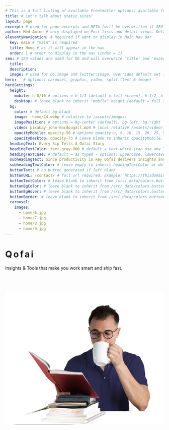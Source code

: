 ```yaml
---
# This is a full listing of available Frontmatter options, available for any content (.md) file.
title: # Let's talk about static sites!
layout: page
excerpt: # used for page excerpts and META (will be overwritten if SEO used below)
author: Med Amine # only displayed on Post lists and detail views. Defaults to _data/meta.authorURL
eleventyNavigation: # Required if want to display in Main Nav Bar
  key: main # "main" is required
  title: Home # as it will appear in the nav
  order: 1 # order to display in the nav (index = 1)
seo: # SEO values are used for OG and will overwrite 'title' and 'excerpt' above
  title:
  description:
  image: # used for OG:image and Twitter:image. Overrides default set in _data/meta.siteImage
hero:   # options: carousel, graphic, video, split (text & image)
heroSettings:
  height: 
    mobile: h-8/10 # options = h-1/1 (default = full screen), h-1/2, h-1/3, h-3/4, h-9/10, h-48 (12rem, 192px), h-56 (14rem, 224px), h-64 (16rem, 256px)
    desktop: # leave blank to inherit "mobile" height (default = full screen)
  bg:
    color: # default bg-black
    image:  home/14.webp # relative to /assets/images/
    imagePosition: # options = bg-center (default), bg-left, bg-right
    video: pixabay-john-macdougall.mp4 # local relative /assets/video/, or full https://... if remote?
    opacityMobile: opacity-50 # options opacity-n, 5, 10, 15, 20, 25, 50, 75, 100 (default)
    opacityDesktop: opacity-75 # Leave blank to inherit opacityMobile, use same options as opacityMobile
  headingText: Every Sip Tells A Qofai Story
  headingTextColor: text-gray-800 # default = text-white (can use any TailwindCSS text-[color]-[xxx])
  headingTextCase: # default = as typed - options: uppercase, lowercase, capitalize
  subheadingText: Since productivity is key Qofai delivers insights and tools to help you work smart and ship fast
  subheadingTextColor: # Leave empty to inherit headingTextColor or default (text-white) or use any text-[color]-[xxx]
  buttonText: # no button generated if left blank
  buttonURL: /contact/ # full url required. Example: https://thisdomain.com/somepage/
  buttonTextColor: # leave blank to inherit from /src/_data/colors.buttonCustom or buttonDefault
  buttonBgColor: # leave blank to inherit from /src/_data/colors.buttonCustom.bg or buttonDefault.bg
  buttonBgHover: # leave blank to inherit from /src/_data/colors.buttonCustom.bgHover or buttonDefault.bgHover
  buttonBorder: # leave blank to inherit from /src/_data/colors.buttonCustom.border or buttonDefault.border
  carousel:
    images:
      - home/6.jpg
      - home/7.jpg
      - home/8.jpg
      - home/9.jpg
---
```


<style>
  h1:hover span:nth-child(2){
    font-size:48pt;
    transition: .3s all ease-out;
  }
  h1{
    letter-spacing: 4px;
  }
  h1 span{
    transition: .3s all ease-out;
  }
  h1:hover span:nth-child(1){
    position: relative;
    top: 10px;
    animation: test 1.25s ease-out infinite;
  }
  @keyframes test{
    0%{
      top: 0px;
    }
    50%{
      top: -30px;
    }
    100%{
      top: 0px;
    }
  }
</style>

<div class="flex justify-between px-0 md:mt-20 flex-col md:flex-row h-1/2 md:h-full">
  <div class="">
    <h1 class="pl-0 text-start text-center  text-9xl border-l-0 border-secondColor"><span class="text-firstColor">Q</span><span class="text-3xl">of</span><span class="text-secondColor">ai</span></h1>
    <p class="pl-8">Insights & Tools that make you work smart and ship fast.</p>
  </div>
  <div class="md:w-w450 -mt-8 md:-mt-32 mx-4" style="background: rgba(36, 30, 85, 0.2); border-radius: 100% 25% 80% 50px; transform: translateY(50px);">
    <img class="w-full" src="/assets/images/home/14.webp" alt="man reading" />
  </div>
</div>